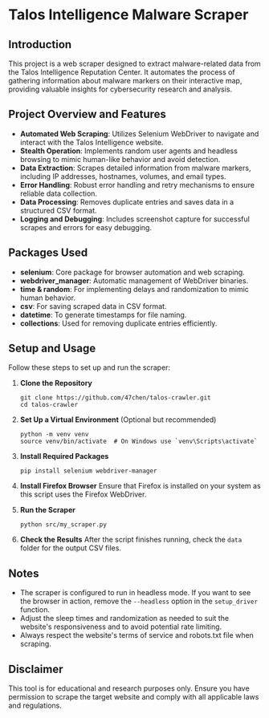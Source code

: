# Talos Intelligence Malware Scraper

## Introduction
This project is a web scraper designed to extract malware-related data from the Talos Intelligence Reputation Center. It automates the process of gathering information about malware markers on their interactive map, providing valuable insights for cybersecurity research and analysis.

## Project Overview and Features

- **Automated Web Scraping**: Utilizes Selenium WebDriver to navigate and interact with the Talos Intelligence website.
- **Stealth Operation**: Implements random user agents and headless browsing to mimic human-like behavior and avoid detection.
- **Data Extraction**: Scrapes detailed information from malware markers, including IP addresses, hostnames, volumes, and email types.
- **Error Handling**: Robust error handling and retry mechanisms to ensure reliable data collection.
- **Data Processing**: Removes duplicate entries and saves data in a structured CSV format.
- **Logging and Debugging**: Includes screenshot capture for successful scrapes and errors for easy debugging.

## Packages Used

- **selenium**: Core package for browser automation and web scraping.
- **webdriver_manager**: Automatic management of WebDriver binaries.
- **time & random**: For implementing delays and randomization to mimic human behavior.
- **csv**: For saving scraped data in CSV format.
- **datetime**: To generate timestamps for file naming.
- **collections**: Used for removing duplicate entries efficiently.

## Setup and Usage

Follow these steps to set up and run the scraper:

1. **Clone the Repository**
   ```
   git clone https://github.com/47chen/talos-crawler.git
   cd talos-crawler

   ```

2. **Set Up a Virtual Environment** (Optional but recommended)
   ```
   python -m venv venv
   source venv/bin/activate  # On Windows use `venv\Scripts\activate`
   ```

3. **Install Required Packages**
   ```
   pip install selenium webdriver-manager
   ```

4. **Install Firefox Browser**
   Ensure that Firefox is installed on your system as this script uses the Firefox WebDriver.

5. **Run the Scraper**
   ```
   python src/my_scraper.py
   ```

6. **Check the Results**
   After the script finishes running, check the `data` folder for the output CSV files.

## Notes
- The scraper is configured to run in headless mode. If you want to see the browser in action, remove the `--headless` option in the `setup_driver` function.
- Adjust the sleep times and randomization as needed to suit the website's responsiveness and to avoid potential rate limiting.
- Always respect the website's terms of service and robots.txt file when scraping.

## Disclaimer
This tool is for educational and research purposes only. Ensure you have permission to scrape the target website and comply with all applicable laws and regulations.
